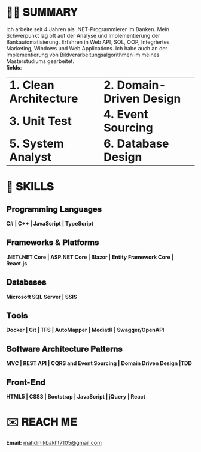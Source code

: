 # 👨‍💻 𝐒𝐔𝐌𝐌𝐀𝐑𝐘
Ich arbeite seit 4 Jahren als .NET-Programmierer im Banken. Mein Schwerpunkt lag oft auf der Analyse und Implementierung der Bankautomatisierung. Erfahren in Web API, SQL, OOP, Integriertes Marketing, Windows und Web Applications. Ich habe auch an der Implementierung von Bildverarbeitungsalgorithmen im meines Masterstudiums gearbeitet.<br>
𝐟𝐢𝐞𝐥𝐝𝐬:

<table border="0">
 <tr>
    <td><b style="font-size:30px">1. Clean Architecture</b></td>
    <td><b style="font-size:30px">2. Domain-Driven Design</b></td>
 </tr>
 <tr>
    <td><b style="font-size:30px">3. Unit Test </b></td>
    <td><b style="font-size:30px">4. Event Sourcing</b></td>
 </tr>
  <tr>
    <td><b style="font-size:30px">5. System Analyst</b></td>
    <td><b style="font-size:30px">6. Database Design</b></td>
 </tr>
</table>

# 💪 𝐒𝐊𝐈𝐋𝐋𝐒

## 𝐏𝐫𝐨𝐠𝐫𝐚𝐦𝐦𝐢𝐧𝐠 𝐋𝐚𝐧𝐠𝐮𝐚𝐠𝐞𝐬
  **C# | C++ | JavaScript | TypeScript**
  
## 𝐅𝐫𝐚𝐦𝐞𝐰𝐨𝐫𝐤𝐬 & 𝐏𝐥𝐚𝐭𝐟𝐨𝐫𝐦𝐬
**.NET/.NET Core | ASP.NET Core | Blazor | Entity Framework Core | React.js**

## 𝐃𝐚𝐭𝐚𝐛𝐚𝐬𝐞𝐬
**Microsoft SQL Server | SSIS**

## 𝐓𝐨𝐨𝐥𝐬
**Docker | Git | TFS | AutoMapper | MediatR | Swagger/OpenAPI**

## 𝐒𝐨𝐟𝐭𝐰𝐚𝐫𝐞 𝐀𝐫𝐜𝐡𝐢𝐭𝐞𝐜𝐭𝐮𝐫𝐞 𝐏𝐚𝐭𝐭𝐞𝐫𝐧𝐬
**MVC | REST API | CQRS and Event Sourcing | Domain Driven Design |TDD**

## 𝐅𝐫𝐨𝐧𝐭-𝐄𝐧𝐝
**HTML5 | CSS3 | Bootstrap | JavaScript | jQuery | React**


# ✉️ 𝐑𝐄𝐀𝐂𝐇 𝐌𝐄

 **Email:** mahdinikbakht7105@gmail.com
